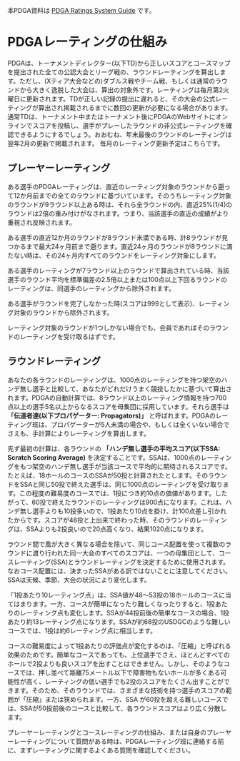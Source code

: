 本PDGA資料は
[PDGA Ratings System Guide](https://www.pdga.com/ratings/guide)
です。

# PDGAレーティングの仕組み

PDGAは、トーナメントディレクター(以下TD)から正しいスコアとコースマップを提出された全ての公認大会とリーグ戦の、ラウンドレーティングを算出します。ただし、(Xティア大会などの)ダブルス戦やチーム戦、もしくは通常のラウンドから大きく逸脱した大会は、算出の対象外です。レーティングは毎月第2火曜日に更新されます。TDが正しい記録の提出に遅れると、その大会の公式レーティングが算出され掲載されるまでに数回の更新が必要になる場合があります。通常TDは、トーナメント中またはトーナメント後にPDGAのWebサイトにオンラインでスコアを投稿し、選手がプレーしたラウンドの非公式レーティングを確認できるようにするでしょう。おおむね、年末最後のラウンドのレーティングは翌年2月の更新で掲載されます。 毎月のレーティング更新予定はこちらです。

## プレーヤーレーティング

ある選手のPDGAレーティングは、直近のレーティング対象のラウンドから遡って12か月前までの全てのラウンドに基づいています。そのうちレーティング対象のラウンドが9ラウンド以上ある時は、それら全ラウンドの内、直近25%(1/4)のラウンドは2倍の重み付けがなされます。つまり、当該選手の直近の成績がより重視され反映されます。

ある選手の直近12か月のラウンドが8ラウンド未満である時、計8ラウンドが見つかるまで最大24ヶ月前まで遡ります。直近24ヶ月のラウンドが8ラウンドに満たない時は、その24ヶ月内すべてのラウンドをレーティング対象にします。

ある選手のレーティングが7ラウンド以上のラウンドで算出されている時、当該選手のラウンド平均を標準偏差の2.5倍以上または100点以上下回るラウンドのレーティングは、同選手のレーティングから除外されます。

ある選手がラウンドを完了しなかった時(スコアは999として表示)、レーティング対象のラウンドから除外されます。

レーティング対象のラウンドが1つしかない場合でも、会員であればそのラウンドのレーティングを受け取るはずです。

## ラウンドレーティング

あなたの各ラウンドのレーティングは、1000点のレーティングを持つ架空のハンデ無し選手と比較して、あなたがどれだけうまく競技したかに基づいて算出されます。PDGAの自動計算では、8ラウンド以上のレーティング情報を持つ700点以上の選手5名以上からなるスコアを母集団に採用しています。それら選手は **「伝道者達(以下プロパゲーター: Propagators)」** と呼ばれます。PDGAのレーティング班は、プロパゲーターが5人未満の場合や、もしくは全くいない場合でさえも、手計算によりレーティングを算出します。

先ず最初の計算は、各ラウンドの **「ハンデ無し選手の平均スコア(以下SSA: Scratch Scoring Average)** を決定することです。SSAは、1000点のレーティングをもつ架空のハンデ無し選手が当該コースで平均的に期待されるスコアです。たとえば、18ホールのコースのSSAが50投と計算されたとします。そのラウンドをSSAと同じ50投で終えた選手は、同じ1000点のレーティングを受け取ります。この程度の難易度のコースでは、1投につき約10点の価値があります。したがって、60投で終えたラウンドのレーティングは900点になります。これは、ハンデ無し選手よりも10投多いので、1投あたり10点を掛け、計100点差し引かれたからです。スコアが48投と上出来で終わった時、そのラウンドのレーティングは、SSAよりも2投良いので20点高くなり、結果1020点になります。

ラウンド間で風が大きく異なる場合を除いて、同じコース配置を使って複数のラウンドに渡り行われた同一大会のすべてのスコアは、一つの母集団として、コースレーティング(SSA)とラウンドレーティングを決定するために使用されます。なおコース配置には、決まったSSAがある訳ではないことに注意してください。SSAは天候、季節、大会の状況により変化します。

「1投あたり10レーティング点」は、SSA値が48～53投の18ホールのコースに当てはまります。一方、コースが簡単になったり難しくなったりすると、1投あたりのレーティング点も変化します。SSAが44投前後の簡単なコースの場合、1投あたり約13レーティング点になります。SSAが約68投のUSDGCのような難しいコースでは、1投は約6レーティング点に相当します。

コースの難易度によって1投あたりの評価点が変化するのは、「圧縮」と呼ばれる効果のためです。簡単なコースであっても、上位選手でさえ、ほとんどすべてのホールで2投よりも良いスコアを出すことはできません。しかし、そのようなコースでは、押し並べて距離75メートル以下で障害物もないホールが多くある可能性が高く、レーティングの低い選手でも2投のスコアをたくさん出すことができます。そのため、そのラウンドでは、さまざまな技術を持つ選手のスコアの範囲が「圧縮」または狭められます。一方、SSA が60投を超える難しいコースでは、SSAが50投前後のコースと比較して、各ラウンドスコアはより広く分散します。

プレーヤーレーティングとコースレーティングの仕組み、または自身のプレーヤーレーティングについて質問がある時は、PDGAレーティング班に連絡する前に、まずレーティングに関するよくある質問を確認してください。